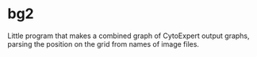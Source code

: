 # bg2
Little program that makes a combined graph of CytoExpert output graphs, parsing the position on the grid from names of image files.
